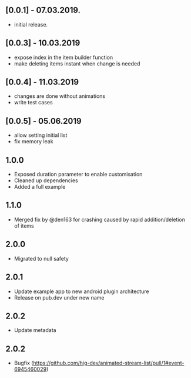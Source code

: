 ## [0.0.1] - 07.03.2019.

* initial release.

## [0.0.3] - 10.03.2019

* expose index in the item builder function
* make deleting items instant when change is needed

## [0.0.4] - 11.03.2019
* changes are done without animations
* write test cases

## [0.0.5] - 05.06.2019
* allow setting initial list
* fix memory leak

## 1.0.0
* Exposed duration parameter to enable customisation
* Cleaned up dependencies
* Added a full example

## 1.1.0
* Merged fix by @den163 for crashing caused by rapid addition/deletion of items

## 2.0.0
* Migrated to null safety

## 2.0.1
* Update example app to new android plugin architecture
* Release on pub.dev under new name

## 2.0.2
* Update metadata

## 2.0.2
* Bugfix (https://github.com/hig-dev/animated-stream-list/pull/1#event-6945460029)